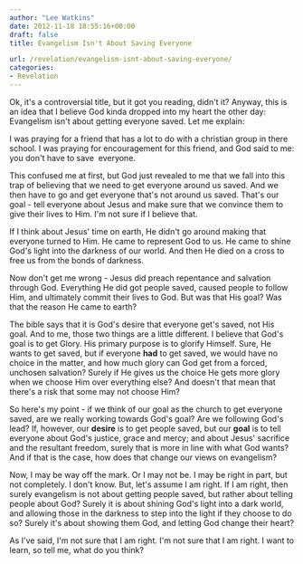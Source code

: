 ```yaml
---
author: "Lee Watkins"
date: 2012-11-18 18:55:16+00:00
draft: false
title: Evangelism Isn't About Saving Everyone

url: /revelation/evangelism-isnt-about-saving-everyone/
categories:
- Revelation
---
```


Ok, it's a controversial title, but it got you reading, didn't it? Anyway, this is an idea that I believe God kinda dropped into my heart the other day: Evangelism isn't about getting everyone saved. <!--more-->Let me explain:

I was praying for a friend that has a lot to do with a christian group in there school. I was praying for encouragement for this friend, and God said to me: you don't have to save  everyone.

This confused me at first, but God just revealed to me that we fall into this trap of believing that we need to get everyone around us saved. And we then have to go and get everyone that's not around us saved. That's our goal - tell everyone about Jesus and make sure that we convince them to give their lives to Him. I'm not sure if I believe that.

If I think about Jesus' time on earth, He didn't go around making that everyone turned to Him. He came to represent God to us. He came to shine God's light into the darkness of our world. And then He died on a cross to free us from the bonds of darkness.

Now don't get me wrong - Jesus did preach repentance and salvation through God. Everything He did got people saved, caused people to follow Him, and ultimately commit their lives to God. But was that His goal? Was that the reason He came to earth?

The bible says that it is God's desire that everyone get's saved, not His goal. And to me, those two things are a little different. I believe that God's goal is to get Glory. His primary purpose is to glorify Himself. Sure, He wants to get saved, but if everyone **had** to get saved, we would have no choice in the matter, and how much glory can God get from a forced, unchosen salvation? Surely if He gives us the choice He gets more glory when we choose Him over everything else? And doesn't that mean that there's a risk that some may not choose Him?

So here's my point - if we think of our goal as the church to get everyone saved, are we really working towards God's goal? Are we following God's lead? If, however, our **desire** is to get people saved, but our **goal** is to tell everyone about God's justice, grace and mercy; and about Jesus' sacrifice and the resultant freedom, surely that is more in line with what God wants? And if that is the case, how does that change our views on evangelism?

Now, I may be way off the mark. Or I may not be. I may be right in part, but not completely. I don't know. But, let's assume I am right. If I am right, then surely evangelism is not about getting people saved, but rather about telling people about God? Surely it is about shining God's light into a dark world, and allowing those in the darkness to step into the light if they choose to do so? Surely it's about showing them God, and letting God change their heart?

As I've said, I'm not sure that I am right. I'm not sure that I am right. I want to learn, so tell me, what do you think?
